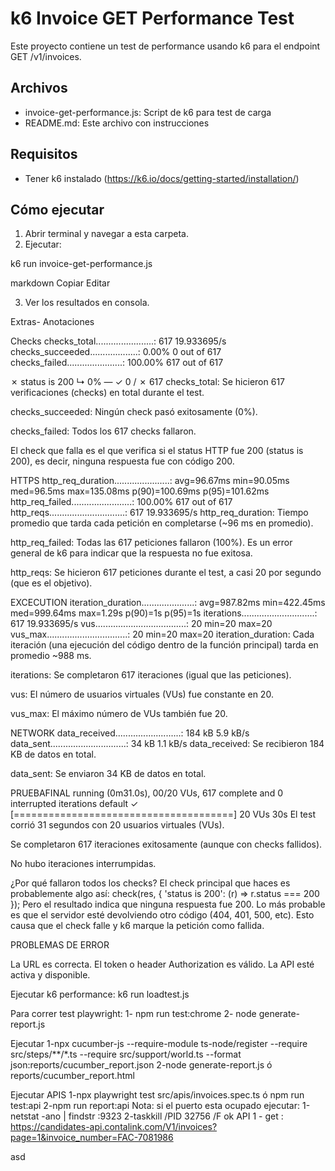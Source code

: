 # k6 Invoice GET Performance Test

Este proyecto contiene un test de performance usando k6 para el endpoint GET /v1/invoices.

## Archivos

- invoice-get-performance.js: Script de k6 para test de carga
- README.md: Este archivo con instrucciones

## Requisitos

- Tener k6 instalado (https://k6.io/docs/getting-started/installation/)

## Cómo ejecutar

1. Abrir terminal y navegar a esta carpeta.
2. Ejecutar:

k6 run invoice-get-performance.js

markdown
Copiar
Editar

3. Ver los resultados en consola.


Extras- Anotaciones

Checks
checks_total.......................: 617     19.933695/s
checks_succeeded...................: 0.00%   0 out of 617
checks_failed......................: 100.00% 617 out of 617

✗ status is 200
  ↳  0% — ✓ 0 / ✗ 617
checks_total: Se hicieron 617 verificaciones (checks) en total durante el test.

checks_succeeded: Ningún check pasó exitosamente (0%).

checks_failed: Todos los 617 checks fallaron.

El check que falla es el que verifica si el status HTTP fue 200 (status is 200), es decir, ninguna respuesta fue con código 200.


HTTPS
http_req_duration......................: avg=96.67ms  min=90.05ms  med=96.5ms   max=135.08ms p(90)=100.69ms p(95)=101.62ms
http_req_failed........................: 100.00% 617 out of 617
http_reqs..............................: 617     19.933695/s
http_req_duration: Tiempo promedio que tarda cada petición en completarse (~96 ms en promedio).

http_req_failed: Todas las 617 peticiones fallaron (100%). Es un error general de k6 para indicar que la respuesta no fue exitosa.

http_reqs: Se hicieron 617 peticiones durante el test, a casi 20 por segundo (que es el objetivo).

EXCECUTION
iteration_duration.....................: avg=987.82ms min=422.45ms med=999.64ms max=1.29s    p(90)=1s       p(95)=1s
iterations.............................: 617     19.933695/s
vus....................................: 20      min=20         max=20
vus_max................................: 20      min=20         max=20
iteration_duration: Cada iteración (una ejecución del código dentro de la función principal) tarda en promedio ~988 ms.

iterations: Se completaron 617 iteraciones (igual que las peticiones).

vus: El número de usuarios virtuales (VUs) fue constante en 20.

vus_max: El máximo número de VUs también fue 20.

NETWORK
data_received..........................: 184 kB  5.9 kB/s
data_sent..............................: 34 kB   1.1 kB/s
data_received: Se recibieron 184 KB de datos en total.

data_sent: Se enviaron 34 KB de datos en total.

PRUEBAFINAL
running (0m31.0s), 00/20 VUs, 617 complete and 0 interrupted iterations
default ✓ [======================================] 20 VUs  30s
El test corrió 31 segundos con 20 usuarios virtuales (VUs).

Se completaron 617 iteraciones exitosamente (aunque con checks fallidos).

No hubo iteraciones interrumpidas.

¿Por qué fallaron todos los checks?
El check principal que haces es probablemente algo así:
check(res, { 'status is 200': (r) => r.status === 200 });
Pero el resultado indica que ninguna respuesta fue 200. Lo más probable es que el servidor esté devolviendo otro código (404, 401, 500, etc). Esto causa que el check falle y k6 marque la petición como fallida.


PROBLEMAS DE ERROR

La URL es correcta.
El token o header Authorization es válido.
La API esté activa y disponible.


Ejecutar k6 performance:
k6 run loadtest.js

Para correr test playwright:
1- npm run test:chrome
2- node generate-report.js

Ejecutar
1-npx cucumber-js --require-module ts-node/register --require src/steps/**/*.ts --require src/support/world.ts --format json:reports/cucumber_report.json
2-node generate-report.js ó reports/cucumber_report.html

Ejecutar APIS
1-npx playwright test src/apis/invoices.spec.ts ó npm run test:api
2-npm run report:api
Nota: si el puerto esta ocupado ejecutar: 
1-netstat -ano | findstr :9323
2-taskkill /PID 32756 /F
ok
API
1 - get : https://candidates-api.contalink.com/V1/invoices?page=1&invoice_number=FAC-7081986 


asd